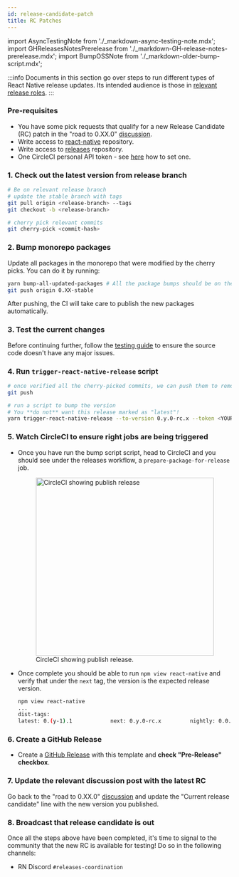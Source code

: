 ```yaml
---
id: release-candidate-patch
title: RC Patches
---
```


import AsyncTestingNote from './\_markdown-async-testing-note.mdx';
import GHReleasesNotesPrerelease from './\_markdown-GH-release-notes-prerelease.mdx';
import BumpOSSNote from './\_markdown-older-bump-script.mdx';

:::info
Documents in this section go over steps to run different types of React Native release updates. Its intended audience is those in [relevant release roles](./release-roles-responsibilites.md).
:::

### Pre-requisites

- You have some pick requests that qualify for a new Release Candidate (RC) patch in the "road to 0.XX.0" [discussion](https://github.com/reactwg/react-native-releases/discussions).
- Write access to [react-native](https://github.com/facebook/react-native) repository.
- Write access to [releases](https://github.com/reactwg/react-native-releases) repository.
- One CircleCI personal API token - see [here](https://circleci.com/docs/2.0/managing-api-tokens/#creating-a-personal-api-token) how to set one.

### 1. Check out the latest version from release branch

```bash
# Be on relevant release branch
# update the stable branch with tags
git pull origin <release-branch> --tags
git checkout -b <release-branch>

# cherry pick relevant commits
git cherry-pick <commit-hash>
```

### 2. Bump monorepo packages

Update all packages in the monorepo that were modified by the cherry picks. You can do it by running:

```sh
yarn bump-all-updated-packages # All the package bumps should be on the patch level
git push origin 0.XX-stable
```

After pushing, the CI will take care to publish the new packages automatically.

### 3. Test the current changes

Before continuing further, follow the [testing guide](/contributing/release-testing) to ensure the source code doesn't have any major issues.

<AsyncTestingNote/>

### 4. Run `trigger-react-native-release` script

```bash
# once verified all the cherry-picked commits, we can push them to remote
git push

# run a script to bump the version
# You **do not** want this release marked as "latest"!
yarn trigger-react-native-release --to-version 0.y.0-rc.x --token <YOUR_CIRCLE_CI_TOKEN>
```

<BumpOSSNote />

### 5. Watch CircleCI to ensure right jobs are being triggered

- Once you have run the bump script script, head to CircleCI and you should see under the releases workflow, a `prepare-package-for-release` job.

  <figure>
    <img width="400" alt="CircleCI showing publish release" src="https://user-images.githubusercontent.com/1309636/150040711-cfbc2fe3-91eb-42b9-bd06-de2aa7fb94ea.png"/>
    <figcaption>CircleCI showing publish release.</figcaption>
  </figure>

- Once complete you should be able to run `npm view react-native` and verify that under the `next` tag, the version is the expected release version.

  ```bash
  npm view react-native
  ...
  dist-tags:
  latest: 0.(y-1).1            next: 0.y.0-rc.x         nightly: 0.0.0-f617e022c
  ```

### 6. Create a GitHub Release

- Create a [GitHub Release](https://github.com/facebook/react-native/releases) with this template and **check "Pre-Release" checkbox**.

<GHReleasesNotesPrerelease />

### 7. Update the relevant discussion post with the latest RC

Go back to the "road to 0.XX.0" [discussion](https://github.com/reactwg/react-native-releases/discussions) and update the "Current release candidate" line with the new version you published.

### 8. Broadcast that release candidate is out

Once all the steps above have been completed, it's time to signal to the community that the new RC is available for testing! Do so in the following channels:

- RN Discord `#releases-coordination`
